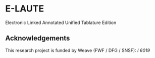 # E-LAUTE
Electronic Linked Annotated Unified Tablature Edition

## Acknowledgements
This research project is funded by Weave (FWF / DFG / SNSF): *I 6019*
